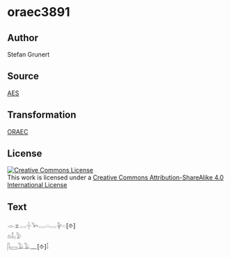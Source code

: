 # oraec3891

## Author

Stefan Grunert

## Source

[AES](https://github.com/simondschweitzer/aes)

## Transformation

[ORAEC](https://oraec.github.io/)

## License

<a rel="license" href="http://creativecommons.org/licenses/by-sa/4.0/"><img alt="Creative Commons License" style="border-width:0" src="https://i.creativecommons.org/l/by-sa/4.0/88x31.png" /></a><br />This work is licensed under a <a rel="license" href="http://creativecommons.org/licenses/by-sa/4.0/">Creative Commons Attribution-ShareAlike 4.0 International License</a>

## Text

𓁹𓁷𓂋𓏶𓅨𓂋𓏏𓂋𓊿𓏏[⯑]<br>
𓁶𓄤𓊪𓅱<br>
𓋴𓈙𓄿𓄿𓈖[⯑]𓄤<br>

